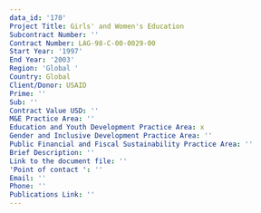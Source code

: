```yaml
---
data_id: '170'
Project Title: Girls' and Women's Education
Subcontract Number: ''
Contract Number: LAG-98-C-00-0029-00
Start Year: '1997'
End Year: '2003'
Region: 'Global '
Country: Global
Client/Donor: USAID
Prime: ''
Sub: ''
Contract Value USD: ''
M&E Practice Area: ''
Education and Youth Development Practice Area: x
Gender and Inclusive Development Practice Area: ''
Public Financial and Fiscal Sustainability Practice Area: ''
Brief Description: ''
Link to the document file: ''
'Point of contact ': ''
Email: ''
Phone: ''
Publications Link: ''
---
```

